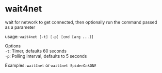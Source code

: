 wait4net
========

wait for network to get connected, then optionally run the command passed as a parameter

usage: `wait4net [-t] [-p] [cmd [arg ...]]`

Options<br/>
`-t`: Timer, defaults 60 seconds<br/>
`-p`: Polling interval, defaults to 5 seconds

Examples: `wait4net` or `wait4net SpiderOakONE`
